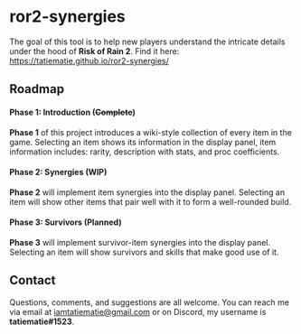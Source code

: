 # ror2-synergies
The goal of this tool is to help new players understand the intricate details under the hood of **Risk of Rain 2**. Find it here: https://tatiematie.github.io/ror2-synergies/

## Roadmap
#### Phase 1: Introduction **(~~Complete~~)**
**Phase 1** of this project introduces a wiki-style collection of every item in the game. Selecting an item shows its information in the display panel, item information includes: rarity, description with stats, and proc coefficients.

#### Phase 2: Synergies **(WIP)**
**Phase 2** will implement item synergies into the display panel. Selecting an item will show other items that pair well with it to form a well-rounded build.

#### Phase 3: Survivors **(Planned)**
**Phase 3** will implement survivor-item synergies into the display panel. Selecting an item will show survivors and skills that make good use of it.

## Contact
Questions, comments, and suggestions are all welcome. You can reach me via email at [iamtatiematie@gmail.com](mailto:iamtatiematie@gmail.com) or on Discord, my username is **tatiematie#1523**.